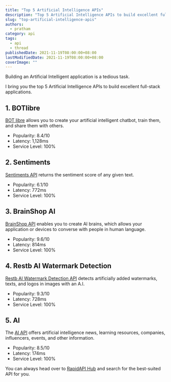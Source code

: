 ```yaml
---
title: "Top 5 Artificial Intelligence APIs"
description: "Top 5 Artificial Intelligence APIs to build excellent full-stack applications."
slug: "top-artificial-intelligence-apis"
authors:
  - pratham
category: api
tags:
  - api
  - thread
publishedDate: 2021-11-19T08:00:00+08:00
lastModifiedDate: 2021-11-19T08:00:00+08:00
coverImage: ""
---
```


<Lead>
  Building an Artificial Intelligent application is a tedious task.

  I bring you the top 5 Artificial Intelligence APIs to build excellent full-stack applications.
</Lead>

## 1. BOTlibre

[BOT libre](https://rapidapi.com/paphus/api/botlibre/?utm_source=RapidAPI.com/guides&utm_medium=DevRel&utm_campaign=DevRel) allows you to create your artificial intelligent chatbot, train them, and share them with others. 

- Popularity: 8.4/10
- Latency: 1,128ms
- Service Level: 100%

## 2. Sentiments

[Sentiments API](https://rapidapi.com/connexun-srl-connexun-srl-default/api/sentiments1/?utm_source=RapidAPI.com/guides&utm_medium=DevRel&utm_campaign=DevRel) returns the sentiment score of any given text.

- Popularity: 6.1/10
- Latency: 772ms
- Service Level: 100%

## 3. BrainShop AI

[BrainShop API](https://rapidapi.com/Acobot/api/brainshop-ai/?utm_source=RapidAPI.com/guides&utm_medium=DevRel&utm_campaign=DevRel) enables you to create AI brains, which allows your application or devices to converse with people in human language.

- Popularity: 9.6/10
- Latency: 814ms
- Service Level: 100%

## 4. Restb AI Watermark Detection

[Restb AI Watermark Detection API](https://rapidapi.com/restb/api/restb-ai-watermark-detection/?utm_source=RapidAPI.com/guides&utm_medium=DevRel&utm_campaign=DevRel) detects artificially added watermarks, texts, and logos in images with an A.I.

- Popularity: 9.3/10
- Latency: 728ms
- Service Level: 100%

## 5. AI

The [AI API](https://rapidapi.com/everyday/api/ai10/?utm_source=RapidAPI.com/guides&utm_medium=DevRel&utm_campaign=DevRel) offers artificial intelligence news, learning resources, companies, influencers, events, and other information.

- Popularity: 8.5/10
- Latency: 174ms
- Service Level: 100%

You can always head over to [RapidAPI Hub](https://rapidapi.com/?utm_source=RapidAPI.com/guides&utm_medium=DevRel&utm_campaign=DevRel) and search for the best-suited API for you.
